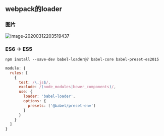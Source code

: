 ## webpack的loader

### 图片

![image-20200312203519437](C:\Users\MZHlo\AppData\Roaming\Typora\typora-user-images\image-20200312203519437.png)

### ES6 → ES5

`npm install --save-dev babel-loader@7 babel-core babel-preset-es2015`

```javascript
module: {
  rules: [
    {
      test: /\.js$/,
      exclude: /(node_modules|bower_components)/,
      use: {
        loader: 'babel-loader',
        options: {
          presets: ['@babel/preset-env']
        }
      }
    }
  ]
}
```